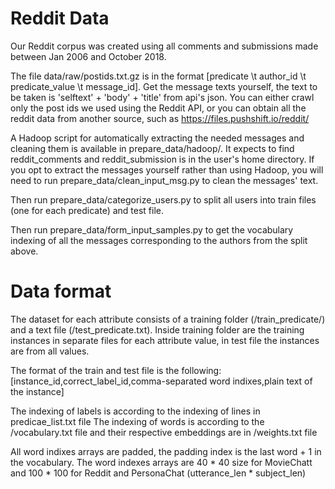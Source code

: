# Reddit Data
Our Reddit corpus was created using all comments and submissions made between Jan 2006 and October 2018. 

The file data/raw/postids.txt.gz is in the format [predicate \t author_id \t predicate_value \t message_id]. Get the message texts yourself, the text to be taken is 'selftext' + 'body' + 'title' from api's json. You can either crawl only the post ids we used using the Reddit API, or you can obtain all the reddit data from another source, such as https://files.pushshift.io/reddit/

A Hadoop script for automatically extracting the needed messages and cleaning them is available in prepare_data/hadoop/. It expects to find reddit_comments and reddit_submission is in the user's home directory. If you opt to extract the messages yourself rather than using Hadoop, you will need to run prepare_data/clean_input_msg.py to clean the messages' text. 

Then run prepare_data/categorize_users.py to split all users into train files (one for each predicate) and test file.

Then run prepare_data/form_input_samples.py to get the vocabulary indexing of all the messages corresponding to the authors from the split above.

# Data format

The dataset for each attribute consists of a training folder (/train_predicate/) and a text file (/test_predicate.txt). Inside training folder are the training instances in separate files for each attribute value, in test file the instances are from all values.

The format of the train and test file is the following:
\[instance_id,correct_label_id,comma-separated word indixes,plain text of the instance\]

The indexing of labels is according to the indexing of lines in predicae_list.txt file
The indexing of words is according to the /vocabulary.txt file and their respective embeddings are in /weights.txt file

All word indixes arrays are padded, the padding index is the last word + 1 in the vocabulary. The word indexes arrays are 40 * 40 size for MovieChatt and 100 * 100 for Reddit and PersonaChat (utterance_len * subject_len)
